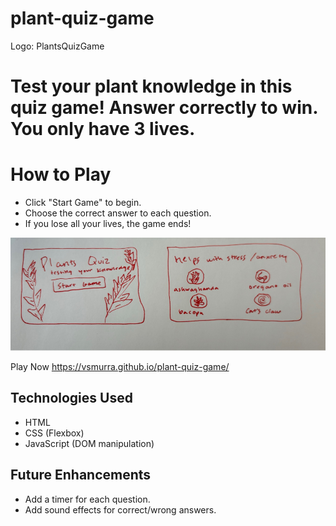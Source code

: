 # plant-quiz-game

Logo: PlantsQuizGame

# Test your plant knowledge in this quiz game! Answer correctly to win. You only have 3 lives.

# How to Play
- Click "Start Game" to begin.
- Choose the correct answer to each question.
- If you lose all your lives, the game ends!

![Wireframe](./assets/wireframe.png)

Play Now
https://vsmurra.github.io/plant-quiz-game/

## Technologies Used
- HTML
- CSS (Flexbox)
- JavaScript (DOM manipulation)

## Future Enhancements
- Add a timer for each question.
- Add sound effects for correct/wrong answers.
